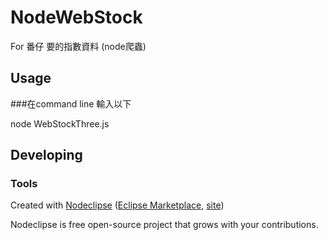 

# NodeWebStock

For 番仔 要的指數資料  (node爬蟲)

## Usage
###在command line 輸入以下

node WebStockThree.js


## Developing



### Tools

Created with [Nodeclipse](https://github.com/Nodeclipse/nodeclipse-1)
 ([Eclipse Marketplace](http://marketplace.eclipse.org/content/nodeclipse), [site](http://www.nodeclipse.org))   

Nodeclipse is free open-source project that grows with your contributions.
